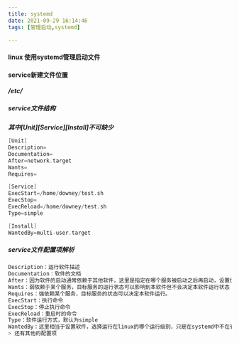 ```yaml
---
title: systemd
date: 2021-09-29 16:14:46
tags: [管理启动,systemd]

---
```


#### linux 使用systemd管理启动文件

#### service新建文件位置
***/etc/***

##### service文件结构
***其中[Unit][Service][Install]不可缺少*** 
```c
[Unit]
Description=
Documentation=
After=network.target
Wants=
Requires=

[Service]
ExecStart=/home/downey/test.sh
ExecStop=
ExecReload=/home/downey/test.sh
Type=simple

[Install]
WantedBy=multi-user.target
```

##### service文件配置项解析
```c
Description：运行软件描述
Documentation：软件的文档
After：因为软件的启动通常依赖于其他软件，这里是指定在哪个服务被启动之后再启动，设置优先级
Wants：弱依赖于某个服务，目标服务的运行状态可以影响到本软件但不会决定本软件运行状态
Requires：强依赖某个服务，目标服务的状态可以决定本软件运行。
ExecStart：执行命令
ExecStop：停止执行命令
ExecReload：重启时的命令
Type：软件运行方式，默认为simple
WantedBy：这里相当于设置软件，选择运行在linux的哪个运行级别，只是在systemd中不在有运行级别概念，但是这里权当这么理解。
> 还有其他的配置项
```